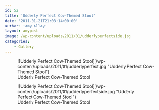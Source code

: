 ```yaml
---
id: 52
title: 'Udderly Perfect Cow-Themed Stool'
date: '2011-01-21T21:03:14+00:00'
author: 'Amy Alley'
layout: amypost
image: /wp-content/uploads/2011/01/udderlyperfectside.jpg
categories:
    - Gallery
---
```

<div class="gallery amys flexed" markdown=1>
<figure aria-describedby="caption-attachment-53" class="wp-caption alignright" id="attachment_53" style="width: 445px" markdown=1>
![Udderly Perfect Cow-Themed Stool](/wp-content/uploads/2011/01/udderlyperfect.jpg "Udderly Perfect Cow-Themed Stool")
<figcaption class="wp-caption-text" id="caption-attachment-53">Udderly Perfect Cow-Themed Stool</figcaption></figure>

<figure aria-describedby="caption-attachment-54" class="wp-caption alignleft" id="attachment_54" style="width: 402px" markdown=1>
![Udderly Perfect Cow-Themed Stool](/wp-content/uploads/2011/01/udderlyperfectside.jpg "Udderly Perfect Cow-Themed Stool")
<figcaption class="wp-caption-text" id="caption-attachment-54">Udderly Perfect Cow-Themed Stool</figcaption></figure>
</div>
